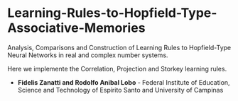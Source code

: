 # Learning-Rules-to-Hopfield-Type-Associative-Memories


Analysis, Comparisons and Construction of Learning Rules to Hopfield-Type Neural Networks in real and complex number systems. 

Here we implemente the Correlation, Projection and Storkey learning rules.


- **Fidelis Zanatti and Rodolfo Anibal Lobo** - Federal Institute of Education, Science and Technology of Espírito Santo and University of Campinas
